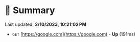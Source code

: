 # 📖 Summary
Last updated: **2/10/2023, 10:21:02 PM**

- `GET` [https://google.com](https://google.com) - **Up** (191ms)

